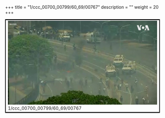 +++
title = "1/ccc_00700_00799/60_69/00767"
description = ""
weight = 20
+++

<table style="border:2px solid black;max-width:800px;max-height:800px;" 
><tr><td>
<img class="center-fit-jpg"
src="/jpg_/aaa_20190430_NxaOmWaI8sI_00766.jpg">
1/ccc_00700_00799/60_69/00767
</img></td></tr></table>
